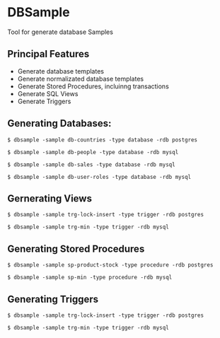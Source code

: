 # DBSample

Tool for generate database Samples

## Principal Features
- Generate database templates
- Generate normalizated database templates
- Generate Stored Procedures, incluinng transactions
- Generate SQL Views
- Generate Triggers



## Generating Databases:
```console
$ dbsample -sample db-countries -type database -rdb postgres
```

```console
$ dbsample -sample db-people -type database -rdb mysql
```

```console
$ dbsample -sample db-sales -type database -rdb mysql
```

```console
$ dbsample -sample db-user-roles -type database -rdb mysql
```



## Gernerating Views
```console
$ dbsample -sample trg-lock-insert -type trigger -rdb postgres
```

```console
$ dbsample -sample trg-min -type trigger -rdb mysql
```



## Generating Stored Procedures
```console
$ dbsample -sample sp-product-stock -type procedure -rdb postgres
```

```console
$ dbsample -sample sp-min -type procedure -rdb mysql
```



## Generating Triggers
```console
$ dbsample -sample trg-lock-insert -type trigger -rdb postgres
```

```console
$ dbsample -sample trg-min -type trigger -rdb mysql
```